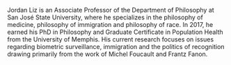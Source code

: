 Jordan Liz is an Associate Professor of the Department of Philosophy at San José State University, where he specializes
in the philosophy of medicine, philosophy of immigration and philosophy of race. In 2017, he earned his PhD in
Philosophy and Graduate Certificate in Population Health from the University of Memphis. His current research focuses on
issues regarding biometric surveillance, immigration and the politics of recognition drawing primarily from the work of
Michel Foucault and Frantz Fanon. 

